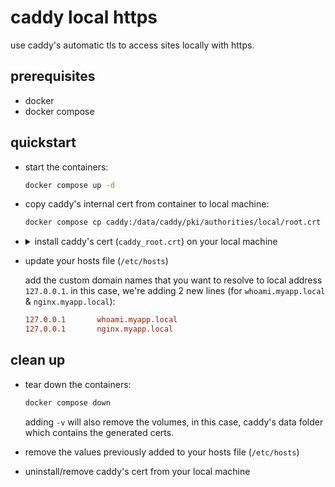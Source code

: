 # caddy local https

use caddy's automatic tls to access sites locally with https.

## prerequisites

- docker
- docker compose

## quickstart

- start the containers:

  ```sh
  docker compose up -d
  ```

- copy caddy's internal cert from container to local machine:

  ```sh
  docker compose cp caddy:/data/caddy/pki/authorities/local/root.crt ./caddy_root.crt
  ```

- <details>
      <summary>
        install caddy's cert (<code>caddy_root.crt</code>) on your local machine
      </summary>

  **Mac:**

  a. Double-click the `caddy_root.crt` file.

  b. The Keychain Access application will open. Select the "System" keychain and click "Add".

  c. Authenticate with your password when prompted.

  d. Find the certificate in the "System" keychain, double-click on it, expand the "Trust" section, and set "Secure Sockets Layer (SSL)" to "Always Trust".

  e. Close the certificate window and authenticate with your password again when prompted.

  **Windows:**

  a. Right-click the `caddy_root.crt` file and select "Install Certificate".

  b. Select "Local Machine" and click "Next".

  c. Choose "Place all certificates in the following store" and click "Browse".

  d. Select "Trusted Root Certification Authorities" and click "OK".

  e. Click "Next" and then click "Finish" to complete the installation.

  **Linux:**

  The process may vary depending on the distribution. Here's an example for Ubuntu:

  a. Copy the `caddy_root.crt` to the trusted certificate directory:

  ```
  sudo cp caddy_root.crt /usr/local/share/ca-certificates/caddy_root.crt
  ```

  b. Update the certificate trust store:

  ```
  sudo update-ca-certificates
  ```

  After installing the root CA certificate, you should restart your browser and any other applications that use TLS certificates to ensure they recognize the new certificate.

  </details>

- update your hosts file (`/etc/hosts`) 
  
  add the custom domain names that you want to resolve to local address `127.0.0.1`. in this case, we're adding 2 new lines (for `whoami.myapp.local` & `nginx.myapp.local`):
  ```conf
  127.0.0.1       whoami.myapp.local
  127.0.0.1       nginx.myapp.local
  ```

## clean up

- tear down the containers:

  ```sh
  docker compose down
  ```

  adding `-v` will also remove the volumes, in this case, caddy's data folder which contains the generated certs.

- remove the values previously added to your hosts file (`/etc/hosts`)
- uninstall/remove caddy's cert from your local machine
